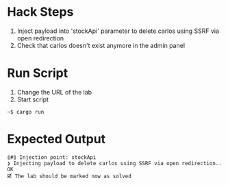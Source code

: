 # Hack Steps

1. Inject payload into 'stockApi' parameter to delete carlos using SSRF via open redirection
2. Check that carlos doesn't exist anymore in the admin panel

# Run Script

1. Change the URL of the lab
2. Start script

```
~$ cargo run
```

# Expected Output

```
⟪#⟫ Injection point: stockApi
❯ Injecting payload to delete carlos using SSRF via open redirection.. OK
🗹 The lab should be marked now as solved
```
